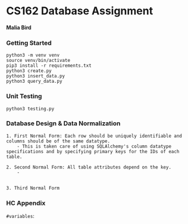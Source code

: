 # CS162 Database Assignment
**Malia Bird**

### Getting Started
```
python3 -m venv venv
source venv/bin/activate
pip3 install -r requirements.txt
python3 create.py
python3 insert_data.py
python3 query_data.py
```

### Unit Testing 
``` 
python3 testing.py
```

### Database Design & Data Normalization 



    1. First Normal Form: Each row should be uniquely identifiable and columns should be of the same datatype. 
        - This is taken care of using SQLAlchemy's column datatype specifications and by specifying primary keys for the IDs of each table. 

    2. Second Normal Form: All table attributes depend on the key. 
        - 


    3. Third Normal Form 

### HC Appendix
`#variables`: 
